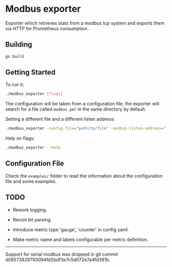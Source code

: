 # Modbus exporter
Exporter which retrieves stats from a modbus tcp system and exports them via HTTP for Prometheus consumption.


## Building

```bash
go build
```


## Getting Started

To run it:

```bash
./modbus_exporter [flags]
```

The configuration will be taken from a configuration file, the exporter will search for a file called `modbus.yml` in the same directory by default.

Setting a different file and a different listen address:
```bash
./modbus_exporter -config.file="path/to/file" -modbus-listen-address=":8080"
```

Help on flags:

```bash
./modbus_exporter --help
```


## Configuration File

Check the `examples/` folder to read the information about the configuration file and some examples.


## TODO

- Rework logging.

- Revisit bit parsing.

- Introduce metric type 'gauge', 'counter' in config yaml.

- Make metric name and labels configurable per metric definition.


---

Support for serial modbus was dropped in git commit d06573828793094fd2bdf3e7c5d072e7a4fd381b.

